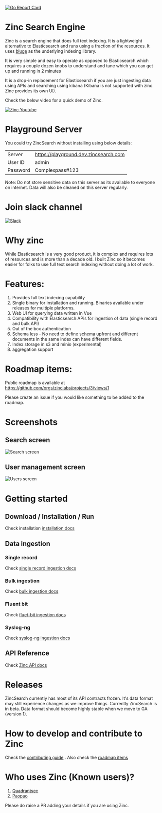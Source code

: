 [![Go Report Card](https://goreportcard.com/badge/github.com/zinclabs/zinc)](https://goreportcard.com/report/github.com/zinclabs/zinc)

# Zinc Search Engine

Zinc is a search engine that does full text indexing. It is a lightweight alternative to Elasticsearch and runs using a fraction of the resources. It uses [bluge](https://github.com/blugelabs/bluge) as the underlying indexing library.

It is very simple and easy to operate as opposed to Elasticsearch which requires a couple dozen knobs to understand and tune which you can get up and running in 2 minutes

It is a drop-in replacement for Elasticsearch if you are just ingesting data using APIs and searching using kibana (Kibana is not supported with zinc. Zinc provides its own UI).

Check the below video for a quick demo of Zinc.

[![Zinc Youtube](./screenshots/zinc-youtube.jpg)](https://www.youtube.com/watch?v=aZXtuVjt1ow)

# Playground Server

You could try ZincSearch without installing using below details: 

|          |                                        |
-----------|-----------------------------------------
| Server   | https://playground.dev.zincsearch.com  |
| User ID  | admin                                  |
| Password | Complexpass#123                        |

Note: Do not store sensitive data on this server as its available to everyone on internet. Data will also be cleaned on this server regularly.

# Join slack channel

[![Slack](./screenshots/slack.png)](https://join.slack.com/t/zinc-nvh4832/shared_invite/zt-11r96hv2b-UwxUILuSJ1duzl_6mhJwVg)

# Why zinc

  While Elasticsearch is a very good product, it is complex and requires lots of resources and is more than a decade old. I built Zinc so it becomes easier for folks to use full text search indexing without doing a lot of work.

# Features:

1. Provides full text indexing capability
2. Single binary for installation and running. Binaries available under releases for multiple platforms.
3. Web UI for querying data written in Vue
4. Compatibility with Elasticsearch APIs for ingestion of data (single record and bulk API)
5. Out of the box authentication
6. Schema less - No need to define schema upfront and different documents in the same index can have different fields.
7. Index storage in s3 and minio (experimental)
8. aggregation support

# Roadmap items:

Public roadmap is available at https://github.com/orgs/zinclabs/projects/3/views/1

Please create an issue if you would like something to be added to the roadmap.

# Screenshots

## Search screen
![Search screen](./screenshots/search_screen.jpg)

## User management screen
![Users screen](./screenshots/users_screen.jpg)

# Getting started


## Download / Installation / Run

Check installation [installation docs](https://docs.zincsearch.com/04_installation/)


## Data ingestion

### Single record

Check [single record ingestion docs](https://docs.zincsearch.com/ingestion/single-record/)

### Bulk ingestion

Check [bulk ingestion docs](https://docs.zincsearch.com/ingestion/bulk-ingestion/#bulk-ingestion)

### Fluent bit

Check [fluet-bit ingestion docs](https://docs.zincsearch.com/ingestion/fluent-bit/)

### Syslog-ng

Check [syslog-ng ingestion docs](https://docs.zincsearch.com/ingestion/syslog-ng/)

## API Reference

Check [Zinc API docs](https://docs.zincsearch.com/API%20Reference/)

# Releases

ZincSearch currently has most of its API contracts frozen. It's data format may still experience changes as we improve things. Currently ZincSearch is in beta. Data format should become highly stable when we move to GA (version 1).

# How to develop and contribute to Zinc

Check the [contributing guide](./CONTRIBUTING.md) . Also check the [roadmap items](https://github.com/orgs/zinclabs/projects/3)

# Who uses Zinc (Known users)?

1. [Quadrantsec](https://quadrantsec.com/)
1. [Paopao](https://github.com/rocboss/paopao-ce)

Please do raise a PR adding your details if you are using Zinc.




